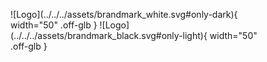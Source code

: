 <figure markdown="span">
  ![Logo](../../../assets/brandmark_white.svg#only-dark){ width="50" .off-glb }
  ![Logo](../../../assets/brandmark_black.svg#only-light){ width="50" .off-glb }
</figure>
